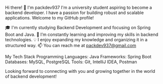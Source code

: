 Hi there! 👋 I'm packdev937
I'm a university student aspiring to become a backend developer. I have a passion for building robust and scalable applications. Welcome to my GitHub profile!

🎓 I'm currently studying Backend Development and focusing on Spring Boot and Java.
🌱 I’m constantly learning and improving my skills in backend technologies.
💡 I enjoy expanding my knowledge and organizing it in a structured way.
📫 You can reach me at packdev937@gmail.com

My Tech Stack
Programming Languages: Java
Frameworks: Spring Boot
Databases: MySQL, PostgreSQL
Tools: Git, IntelliJ IDEA, Postman

Looking forward to connecting with you and growing together in the world of backend development!
